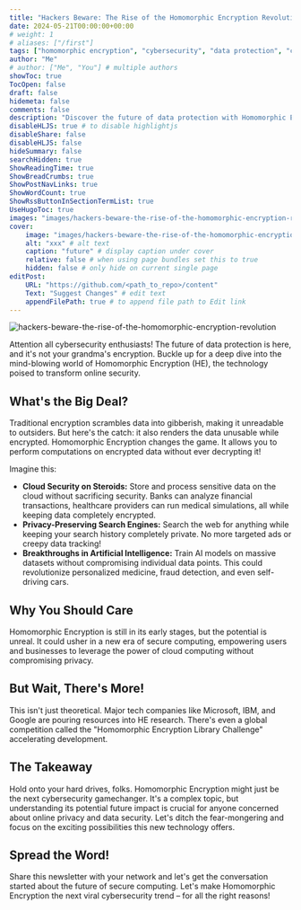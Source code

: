 ```yaml
---
title: "Hackers Beware: The Rise of the Homomorphic Encryption Revolution!"
date: 2024-05-21T00:00:00+00:00
# weight: 1
# aliases: ["/first"]
tags: ["homomorphic encryption", "cybersecurity", "data protection", "cloud security", "privacy", "AI"]
author: "Me"
# author: ["Me", "You"] # multiple authors
showToc: true
TocOpen: false
draft: false
hidemeta: false
comments: false
description: "Discover the future of data protection with Homomorphic Encryption. Learn how this revolutionary technology allows computations on encrypted data, transforming online security and privacy."
disableHLJS: true # to disable highlightjs
disableShare: false
disableHLJS: false
hideSummary: false
searchHidden: true
ShowReadingTime: true
ShowBreadCrumbs: true
ShowPostNavLinks: true
ShowWordCount: true
ShowRssButtonInSectionTermList: true
UseHugoToc: true
images: "images/hackers-beware-the-rise-of-the-homomorphic-encryption-revolution"
cover:
    image: "images/hackers-beware-the-rise-of-the-homomorphic-encryption-revolution" # image path/url
    alt: "xxx" # alt text
    caption: "future" # display caption under cover
    relative: false # when using page bundles set this to true
    hidden: false # only hide on current single page
editPost:
    URL: "https://github.com/<path_to_repo>/content"
    Text: "Suggest Changes" # edit text
    appendFilePath: true # to append file path to Edit link
---
```


![hackers-beware-the-rise-of-the-homomorphic-encryption-revolution](/images/hackers-beware-the-rise-of-the-homomorphic-encryption-revolution.png)

Attention all cybersecurity enthusiasts! The future of data protection is here, and it's not your grandma's encryption. Buckle up for a deep dive into the mind-blowing world of Homomorphic Encryption (HE), the technology poised to transform online security.

## What's the Big Deal?

Traditional encryption scrambles data into gibberish, making it unreadable to outsiders. But here's the catch: it also renders the data unusable while encrypted. Homomorphic Encryption changes the game. It allows you to perform computations on encrypted data without ever decrypting it!

Imagine this:

- **Cloud Security on Steroids:** Store and process sensitive data on the cloud without sacrificing security. Banks can analyze financial transactions, healthcare providers can run medical simulations, all while keeping data completely encrypted.
- **Privacy-Preserving Search Engines:** Search the web for anything while keeping your search history completely private. No more targeted ads or creepy data tracking!
- **Breakthroughs in Artificial Intelligence:** Train AI models on massive datasets without compromising individual data points. This could revolutionize personalized medicine, fraud detection, and even self-driving cars.

## Why You Should Care

Homomorphic Encryption is still in its early stages, but the potential is unreal. It could usher in a new era of secure computing, empowering users and businesses to leverage the power of cloud computing without compromising privacy.

## But Wait, There's More!

This isn't just theoretical. Major tech companies like Microsoft, IBM, and Google are pouring resources into HE research. There's even a global competition called the "Homomorphic Encryption Library Challenge" accelerating development.

## The Takeaway

Hold onto your hard drives, folks. Homomorphic Encryption might just be the next cybersecurity gamechanger. It's a complex topic, but understanding its potential future impact is crucial for anyone concerned about online privacy and data security. Let's ditch the fear-mongering and focus on the exciting possibilities this new technology offers.

## Spread the Word!

Share this newsletter with your network and let's get the conversation started about the future of secure computing. Let's make Homomorphic Encryption the next viral cybersecurity trend – for all the right reasons!



